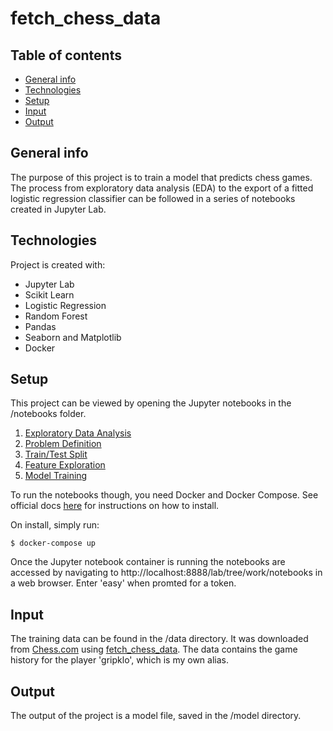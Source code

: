 # fetch_chess_data

## Table of contents
* [General info](#general-info)
* [Technologies](#technologies)
* [Setup](#setup)
* [Input](#input)
* [Output](#output)

## General info
The purpose of this project is to train a model that predicts chess games. The process from exploratory data analysis (EDA) to the export of a fitted logistic regression classifier can be followed in a series of notebooks created in Jupyter Lab.

## Technologies
Project is created with:
* Jupyter Lab
* Scikit Learn
* Logistic Regression
* Random Forest
* Pandas
* Seaborn and Matplotlib
* Docker

## Setup
This project can be viewed by opening the Jupyter notebooks in the /notebooks folder.
1. [Exploratory Data Analysis](https://github.com/erikgrip/chess_prediction/blob/main/notebooks/1_exploratory_data_analysis.ipynb)
2. [Problem Definition](https://github.com/erikgrip/chess_prediction/blob/main/notebooks/2_problem_definition.ipynb)
3. [Train/Test Split](https://github.com/erikgrip/chess_prediction/blob/main/notebooks/3_train_test_split.ipynb)
4. [Feature Exploration](https://github.com/erikgrip/chess_prediction/blob/main/notebooks/4_feature_exploration.ipynb)
5. [Model Training](https://github.com/erikgrip/chess_prediction/blob/main/notebooks/5_model_training.ipynb)

To run the notebooks though, you need Docker and Docker Compose. See official docs [here](https://docs.docker.com/compose/install/) for instructions on how to install.

On install, simply run:
```
$ docker-compose up
```
Once the Jupyter notebook container is running the notebooks are accessed by navigating to http://localhost:8888/lab/tree/work/notebooks in a web browser. Enter 'easy' when promted for a token.

## Input
The training data can be found in the /data directory. It was downloaded from [Chess.com](https://www.chess.com) using [fetch_chess_data](https://erikgrip.github.io/fetch_chess_data/).
The data contains the game history for the player 'gripklo', which is my own alias.

## Output
The output of the project is a model file, saved in the /model directory.
